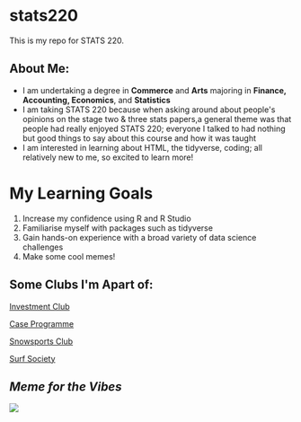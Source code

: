 # stats220


This is my repo for STATS 220. 

## About Me:
* I am undertaking a degree in **Commerce** and **Arts** majoring in **Finance, Accounting, Economics**, and **Statistics**
* I am taking STATS 220 because when asking around about people's opinions on the stage two & three stats papers,a general theme was that people had really enjoyed STATS 220; everyone I talked to had nothing but good things to say about this course and how it was taught
* I am interested in learning about HTML, the tidyverse, coding; all relatively new to me, so excited to learn more!

# My Learning Goals
1. Increase my confidence using R and R Studio
2. Familiarise myself with packages such as tidyverse
3. Gain hands-on experience with a broad variety of data science challenges
4. Make some cool memes!

## Some Clubs I'm Apart of:
[Investment Club](https://uaic.co.nz/)

[Case Programme](https://uoacaseclub.co.nz/)

[Snowsports Club](https://uasc.co.nz/)

[Surf Society](https://sites.google.com/view/uniofaucklandsurfsociety/home)


## _Meme for the Vibes_
![](https://c.tenor.com/DbLBWlFEqxUAAAAd/tenor.gif)
